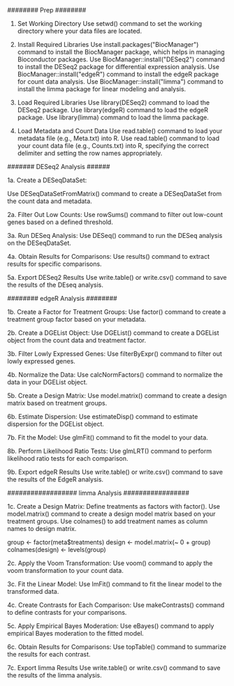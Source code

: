 ######## Prep ########
1. Set Working Directory
Use setwd() command to set the working directory where your data files are located.

2. Install Required Libraries
Use install.packages("BiocManager") command to install the BiocManager package, which helps in managing Bioconductor packages.
Use BiocManager::install("DESeq2") command to install the DESeq2 package for differential expression analysis.
Use BiocManager::install("edgeR") command to install the edgeR package for count data analysis.
Use BiocManager::install("limma") command to install the limma package for linear modeling and analysis.

3. Load Required Libraries
Use library(DESeq2) command to load the DESeq2 package.
Use library(edgeR) command to load the edgeR package.
Use library(limma) command to load the limma package.

4. Load Metadata and Count Data
Use read.table() command to load your metadata file (e.g., Meta.txt) into R.
Use read.table() command to load your count data file (e.g., Counts.txt) into R, specifying the correct delimiter and setting the row names appropriately.

####### DESeq2 Analysis ######

1a. Create a DESeqDataSet:

Use DESeqDataSetFromMatrix() command to create a DESeqDataSet from the count data and metadata.

2a. Filter Out Low Counts:
Use rowSums() command to filter out low-count genes based on a defined threshold.

3a. Run DESeq Analysis:
Use DESeq() command to run the DESeq analysis on the DESeqDataSet.

4a. Obtain Results for Comparisons:
Use results() command to extract results for specific comparisons.

5a. Export DESeq2 Results
Use write.table() or write.csv() command to save the results of the DEseq analysis.

######## edgeR Analysis ########

1b. Create a Factor for Treatment Groups:
Use factor() command to create a treatment group factor based on your metadata.

2b. Create a DGEList Object:
Use DGEList() command to create a DGEList object from the count data and treatment factor.

3b. Filter Lowly Expressed Genes:
Use filterByExpr() command to filter out lowly expressed genes.

4b. Normalize the Data:
Use calcNormFactors() command to normalize the data in your DGEList object.

5b. Create a Design Matrix:
Use model.matrix() command to create a design matrix based on treatment groups.

6b. Estimate Dispersion:
Use estimateDisp() command to estimate dispersion for the DGEList object.

7b. Fit the Model:
Use glmFit() command to fit the model to your data.

8b. Perform Likelihood Ratio Tests:
Use glmLRT() command to perform likelihood ratio tests for each comparison.

9b. Export edgeR Results
Use write.table() or write.csv() command to save the results of the EdgeR analysis.

################## limma Analysis #################

1c. Create a Design Matrix:
Define treatments as factors with factor(). Use model.matrix() command to create a design model matrix based on your treatment groups. Use colnames() to add treatment names as column names to design matrix.

group <- factor(meta$treatments)
design <- model.matrix(~ 0 + group)
colnames(design) <- levels(group)


2c. Apply the Voom Transformation:
Use voom() command to apply the voom transformation to your count data.

3c. Fit the Linear Model:
Use lmFit() command to fit the linear model to the transformed data.

4c. Create Contrasts for Each Comparison:
Use makeContrasts() command to define contrasts for your comparisons.

5c. Apply Empirical Bayes Moderation:
Use eBayes() command to apply empirical Bayes moderation to the fitted model.

6c. Obtain Results for Comparisons:
Use topTable() command to summarize the results for each contrast.

7c. Export limma Results
Use write.table() or write.csv() command to save the results of the limma analysis.
